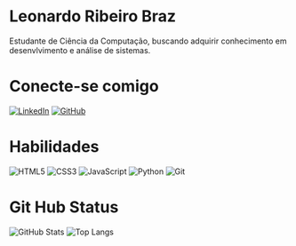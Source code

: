 # Leonardo Ribeiro Braz

Estudante de Ciência da Computação, buscando adquirir conhecimento em desenvlvimento e análise de sistemas.

# Conecte-se comigo

[![LinkedIn](https://img.shields.io/badge/LinkedIn-0077B5?style=for-the-badge&logo=linkedin&logoColor=white)](https://www.linkedin.com/in/leonardo-ribeiro-669529192/)
[![GitHub](https://img.shields.io/badge/GitHub-100000?style=for-the-badge&logo=github&logoColor=white)](https://github.com/leorbraz)

# Habilidades

![HTML5](https://img.shields.io/badge/HTML5-E34F26?style=for-the-badge&logo=html5&logoColor=white)
![CSS3](https://img.shields.io/badge/CSS3-1572B6?style=for-the-badge&logo=css3&logoColor=white)
![JavaScript](https://img.shields.io/badge/JavaScript-F7DF1E?style=for-the-badge&logo=javascript&logoColor=black)
![Python](https://img.shields.io/badge/Python-14354C?style=for-the-badge&logo=python&logoColor=white)
![Git](https://img.shields.io/badge/GIT-E44C30?style=for-the-badge&logo=git&logoColor=white)

# Git Hub Status

![GitHub Stats](https://github-readme-stats.vercel.app/api?username=leorbraz&theme=transparent&bg_color=000&border_color=30A3DC&show_icons=true&icon_color=30A3DC&title_color=E94D5F&text_color=FFF)
![Top Langs](https://github-readme-stats-git-masterrstaa-rickstaa.vercel.app/api/top-langs/?username=leorbrazE&bg_color=000&border_color=30A3DC&title_color=E94D5F&text_color=FFF)

